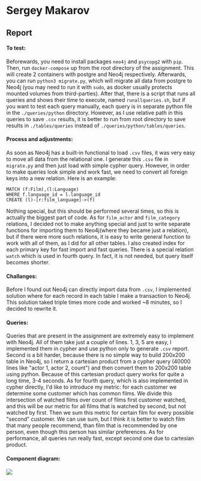 # Sergey Makarov
## Report

#### To test:
Beforewards, you need to install packages `neo4j` and `psycopg2` with `pip`. Then, run `docker-compose` up from the root directory of the assignment. This will create 2 containers with postgre and Neo4j respectively. Afterwards, you can run `python3 migrate.py`, which will migrate all data from postgre to Neo4j (you may need to run it with `sudo`, as docker usually protects mounted volumes from third-parties). After that, there is a script that runs all queries and shows their time to execute, named `runallqueries.sh`, but if you want to test each query manually, each query is in separate python file in the `./queries/python` directory. However, as I use relative path in this queries to save `.csv` results, it is better to run from root directory to save results in `./tables/queries` instead of `./queries/python/tables/queries`.

#### Process and adjustments:

As soon as Neo4j has a built-in functional to load `.csv` files, it was very easy to move all data from the relational one. I generate this `.csv` file in `migrate.py` and then just load with simple cypher query. However, in order to make queries look simple and work fast, we need to convert all foreign keys into a new relation. Here is an example:
```cypher
MATCH (f:Film),(l:Language)
WHERE f.language_id = l.language_id 
CREATE (l)-[r:film_language]->(f)
```
Nothing special, but this should be performed several times, so this is actually the biggest part of code. As for `film_actor` and `film_category` relations, I decided not to make anything special and just to write separate functions for importing them to Neo4j(where they became just a relation), but if there were more such relations, it is easy to write general function to work with all of them, as I did for all other tables. I also created index for each primary key for fast import and fast queries. There is a special relation `watch` which is used in fourth query. In fact, it is not needed, but query itself becomes shorter. 
#### Challanges: 
Before I found out Neo4j can directly import data from `.csv`, I implemented solution where for each record in each table I make a transaction to Neo4j. This solution taked triple times more code and worked ~8 minutes, so I decided to rewrite it. 
#### Queries: 
Queries that are present in the assignment are extremely easy to implement with Neo4j. All of them take just a couple of lines. 1, 3, 5 are easy, I implemented them in cypher and use python only to generate `.csv` report. Second is a bit harder, because there is no simple way to build 200x200 table in Neo4j, so I return a cartesian product from a cypher query (40000 lines like "actor 1, actor 2, count") and then convert them to 200x200 table using python. Because of this cartesian product query works for quite a long time, 3-4 seconds. As for fourth query, which is also implemented in cypher directly, I'd like to introduce my metric: for each customer we determine some customer which has common films. We divide this intersection of watched films over count of films first customer watched, and this will be our metric for all films that is watched by second, but not watched by first. Then we sum this metric for certain film for every possible "second" customer. We can use sum, but I think it is better to watch film that many people recommend, than film that is recommended by one person, even though this person has similar preferences. As for performance, all queries run really fast, except second one due to cartesian product. 
#### Component diagram:
![](https://i.imgur.com/97zkISf.png)
